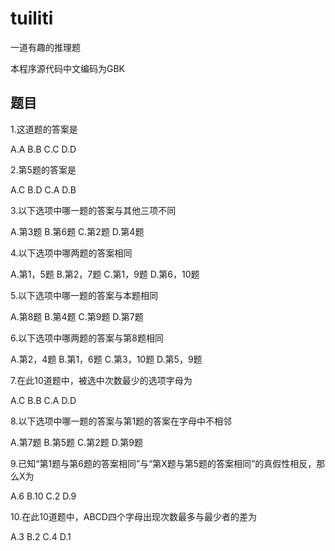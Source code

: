 # tuiliti
一道有趣的推理题

本程序源代码中文编码为GBK

## 题目

1.这道题的答案是

A.A B.B C.C D.D 

2.第5题的答案是

A.C B.D C.A D.B

3.以下选项中哪一题的答案与其他三项不同

A.第3题 B.第6题 C.第2题 D.第4题

4.以下选项中哪两题的答案相同

A.第1，5题 B.第2，7题 C.第1，9题 D.第6，10题

5.以下选项中哪一题的答案与本题相同

A.第8题 B.第4题 C.第9题 D.第7题

6.以下选项中哪两题的答案与第8题相同

A.第2，4题 B.第1，6题 C.第3，10题 D.第5，9题

7.在此10道题中，被选中次数最少的选项字母为

A.C B.B C.A D.D

8.以下选项中哪一题的答案与第1题的答案在字母中不相邻

A.第7题 B.第5题 C.第2题 D.第9题

9.已知“第1题与第6题的答案相同”与“第X题与第5题的答案相同”的真假性相反，那么X为

A.6 B.10 C.2 D.9

10.在此10道题中，ABCD四个字母出现次数最多与最少者的差为

A.3 B.2 C.4 D.1
